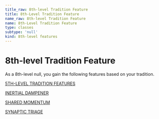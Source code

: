 ```yaml
---
title_raw: 8th-level Tradition Feature
title: 8th-Level Tradition Feature
name_raw: 8th-level Tradition Feature
name: 8th-Level Tradition Feature
type: classes
subtype: 'null'
kind: 8th-level features
---
```


# 8th-level Tradition Feature

As a 8th-level null, you gain the following features based on your tradition.

[5TH-LEVEL TRADITION FEATURES](./5th-Level%20Tradition%20Features.md)

[INERTIAL DAMPENER](./Inertial%20Dampener.md)

[SHARED MOMENTUM](./Shared%20Momentum.md)

[SYNAPTIC TRIAGE](./Synaptic%20Triage.md)
